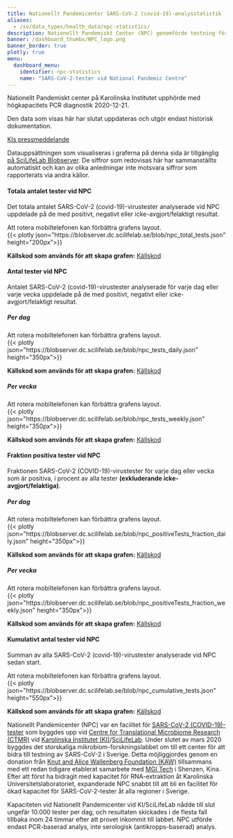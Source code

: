 ```yaml
---
title: Nationellt Pandemicenter SARS-CoV-2 (covid-19)-analysstatistik
aliases:
  - /sv/data_types/health_data/npc-statistics/
description: Nationellt Pandemiskt Center (NPC) genomförde testning för SARS-CoV-2 från pandemins början. Data som visas inkluderar antal positiva och negativa test samt antal test med oklart testresultat. Denna dashboard visar endast historiska data och uppdateras inte längre.
banner: /dashboard_thumbs/NPC_logo.png
banner_border: true
plotly: true
menu:
  dashboard_menu:
    identifier: npc-statistics
    name: "SARS-CoV-2-tester vid National Pandemic Centre"
---
```


<div class="alert alert-info small">
  <p><i class="bi bi-exclamation-triangle-fill"></i>Nationellt Pandemiskt center på Karolinska Institutet upphörde med högkapacitets PCR diagnostik 2020-12-21.</p>
  <p><span class="font-weight-bold">Den data som visas här har slutat uppdateras</span> och utgör endast historisk dokumentation.</p>
  <a href="https://nyheter.ki.se/covid-19-tester-ki-atergar-till-ordinarie-laboratorieverksamhet-men-har-fortsatt-beredskap">KIs pressmeddelande</a>
</div>

Datauppsättningen som visualiseras i graferna på denna sida är tillgänglig [på SciLifeLab Blobserver](https://blobserver.dc.scilifelab.se/blob/NPC-statistics-data-set.csv). De siffror som redovisas här har sammanställts automatiskt och kan av olika anledningar inte motsvara siffror som rapporterats via andra källor.

#### Totala antalet tester vid NPC

Det totala antalet SARS-CoV-2 (covid-19)-virustester analyserade vid NPC
uppdelade på de med positivt, negativt eller icke-avgjort/felaktigt
resultat.

<div class="d-md-none alert alert-info">
  Att rotera mobiltelefonen kan förbättra grafens layout.
</div>

 <div class="plot_wrapper mb-3">
    <div class="table-responsive">{{< plotly json="https://blobserver.dc.scilifelab.se/blob/npc_total_tests.json" height="200px">}}</div>
</div>

**Källskod som används för att skapa grafen:** [Källskod](https://github.com/ScilifelabDataCentre/pathogens-portal-visualisations/blob/main/npctests/npc_total_tests.py)

#### Antal tester vid NPC

Antalet SARS-CoV-2 (covid-19)-virustester analyserade för varje dag eller varje vecka uppdelade på de med positivt, negativt eller icke-avgjort/felaktigt resultat.

##### Per dag

<div class="d-md-none alert alert-info">
  Att rotera mobiltelefonen kan förbättra grafens layout.
</div>

<div class="plot_wrapper mb-3">
  <div class="table-responsive">{{< plotly json="https://blobserver.dc.scilifelab.se/blob/npc_tests_daily.json" height="350px">}}</div>
</div>

**Källskod som används för att skapa grafen:** [Källskod](https://github.com/ScilifelabDataCentre/pathogens-portal-visualisations/blob/main/npctests/npc_tests_daily.py)

##### Per vecka

<div class="d-md-none alert alert-info">
  Att rotera mobiltelefonen kan förbättra grafens layout.
</div>

<div class="plot_wrapper mb-3">
  <div class="table-responsive">{{< plotly json="https://blobserver.dc.scilifelab.se/blob/npc_tests_weekly.json" height="350px">}}</div>
</div>

**Källskod som används för att skapa grafen:** [Källskod](https://github.com/ScilifelabDataCentre/pathogens-portal-visualisations/blob/main/npctests/npc_tests_weekly.py)

#### Fraktion positiva tester vid NPC

Fraktionen SARS-CoV-2 (COVID-19)-virustester för varje dag eller vecka som är positiva, i procent av alla tester **(exkluderande icke-avgjort/felaktiga)**.

##### Per dag

<div class="d-md-none alert alert-info">
  Att rotera mobiltelefonen kan förbättra grafens layout.
</div>

<div class="plot_wrapper mb-3">
  <div class="table-responsive">{{< plotly json="https://blobserver.dc.scilifelab.se/blob/npc_positiveTests_fraction_daily.json" height="350px">}}</div>
</div>

**Källskod som används för att skapa grafen:** [Källskod](https://github.com/ScilifelabDataCentre/pathogens-portal-visualisations/blob/main/npctests/npc_positiveTests_fraction_daily.py)

##### Per vecka

<div class="d-md-none alert alert-info">
  Att rotera mobiltelefonen kan förbättra grafens layout.
</div>

<div class="plot_wrapper mb-3">
  <div class="table-responsive">{{< plotly json="https://blobserver.dc.scilifelab.se/blob/npc_positiveTests_fraction_weekly.json" height="350px">}}</div>
</div>

**Källskod som används för att skapa grafen:** [Källskod](https://github.com/ScilifelabDataCentre/pathogens-portal-visualisations/blob/main/npctests/npc_positiveTests_fraction_weekly.py)

#### Kumulativt antal tester vid NPC

Summan av alla SARS-CoV-2 (covid-19)-virustester analyserade vid NPC sedan start.

<div class="d-md-none alert alert-info">
  Att rotera mobiltelefonen kan förbättra grafens layout.
</div>

<div class="plot_wrapper mb-3">
  <div class="table-responsive">{{< plotly json="https://blobserver.dc.scilifelab.se/blob/npc_cumulative_tests.json" height="550px">}}</div>
</div>

**Källskod som används för att skapa grafen:** [Källskod](https://github.com/ScilifelabDataCentre/pathogens-portal-visualisations/blob/main/npctests/npc_cumulative_tests.py)

Nationellt Pandemicenter (NPC) var en facilitet för [SARS-CoV-2 (COVID-19)-tester](https://ki.se/mtc/ctmr-and-covid-19) som byggdes upp vid [Centre for Translational Microbiome Research (CTMR)](https://ki.se/en/research/centre-for-translational-microbiome-research-ctmr) vid [Karolinska Institutet (KI)](https://ki.se/)/[SciLifeLab](https://www.scilifelab.se/). Under slutet av mars 2020 byggdes det storskaliga mikrobiom-forskningslabbet om till ett center för att bidra till testning av SARS-CoV-2 i Sverige. Detta möjliggjordes genom en donation från [Knut and Alice Wallenberg Foundation (KAW)](https://kaw.wallenberg.org/) tillsammans med ett redan tidigare etablerat samarbete med [MGI Tech](https://en.mgitech.cn/) i Shenzen, Kina. Efter att först ha bidragit med kapacitet för RNA-extraktion åt Karolinska Universitetslaboratoriet, expanderade NPC snabbt till att bli en facilitet för ökad kapacitet för SARS-CoV-2-tester åt alla regioner i Sverige.

Kapaciteten vid Nationellt Pandemicenter vid KI/SciLifeLab nådde till slut ungefär 10.000 tester per dag, och resultaten skickades i de flesta fall tillbaka inom 24 timmar efter att provet inkommit till labbet. NPC utförde endast PCR-baserad analys, inte serologisk (antikropps-baserad) analys.
